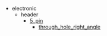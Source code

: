 * electronic
  * header
    * [5_pin](electronic/header/5_pin)
      * [through_hole_right_angle](electronic/header/5_pin/through_hole_right_angle)
